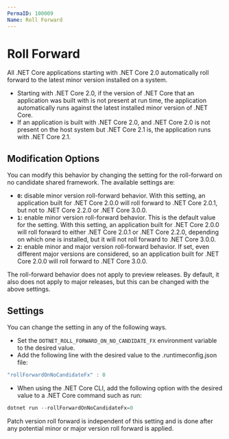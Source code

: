 ```yaml
---
PermaID: 100009
Name: Roll Forward
---
```


# Roll Forward

All .NET Core applications starting with .NET Core 2.0 automatically roll forward to the latest minor version installed on a system.

 - Starting with .NET Core 2.0, if the version of .NET Core that an application was built with is not present at run time, the application automatically runs against the latest installed minor version of .NET Core. 
 - If an application is built with .NET Core 2.0, and .NET Core 2.0 is not present on the host system but .NET Core 2.1 is, the application runs with .NET Core 2.1.

## Modification Options

You can modify this behavior by changing the setting for the roll-forward on no candidate shared framework. The available settings are:

 - **`0`:** disable minor version roll-forward behavior. With this setting, an application built for .NET Core 2.0.0 will roll forward to .NET Core 2.0.1, but not to .NET Core 2.2.0 or .NET Core 3.0.0.
 - **`1`:** enable minor version roll-forward behavior. This is the default value for the setting. With this setting, an application built for .NET Core 2.0.0 will roll forward to either .NET Core 2.0.1 or .NET Core 2.2.0, depending on which one is installed, but it will not roll forward to .NET Core 3.0.0.
 - **`2`:** enable minor and major version roll-forward behavior. If set, even different major versions are considered, so an application built for .NET Core 2.0.0 will roll forward to .NET Core 3.0.0.

The roll-forward behavior does not apply to preview releases. By default, it also does not apply to major releases, but this can be changed with the above settings.

## Settings

You can change the setting in any of the following ways.

 - Set the `DOTNET_ROLL_FORWARD_ON_NO_CANDIDATE_FX` environment variable to the desired value.
 - Add the following line with the desired value to the .runtimeconfig.json file:

```csharp
"rollForwardOnNoCandidateFx" : 0
```

 - When using the .NET Core CLI, add the following option with the desired value to a .NET Core command such as run:

```csharp
dotnet run --rollForwardOnNoCandidateFx=0
```

Patch version roll forward is independent of this setting and is done after any potential minor or major version roll forward is applied.